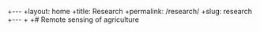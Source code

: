 +---
+layout: home
+title: Research
+permalink: /research/
+slug: research
+---
+
+# Remote sensing of agriculture
